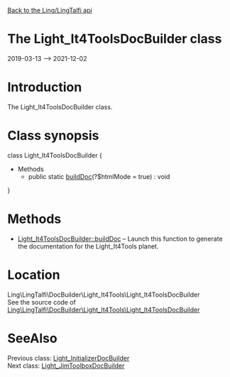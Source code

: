 [Back to the Ling/LingTalfi api](https://github.com/lingtalfi/LingTalfi/blob/master/doc/api/Ling/LingTalfi.md)



The Light_It4ToolsDocBuilder class
================
2019-03-13 --> 2021-12-02






Introduction
============

The Light_It4ToolsDocBuilder class.



Class synopsis
==============


class <span class="pl-k">Light_It4ToolsDocBuilder</span>  {

- Methods
    - public static [buildDoc](https://github.com/lingtalfi/LingTalfi/blob/master/doc/api/Ling/LingTalfi/DocBuilder/Light_It4Tools/Light_It4ToolsDocBuilder/buildDoc.md)(?$htmlMode = true) : void

}






Methods
==============

- [Light_It4ToolsDocBuilder::buildDoc](https://github.com/lingtalfi/LingTalfi/blob/master/doc/api/Ling/LingTalfi/DocBuilder/Light_It4Tools/Light_It4ToolsDocBuilder/buildDoc.md) &ndash; Launch this function to generate the documentation for the Light_It4Tools planet.





Location
=============
Ling\LingTalfi\DocBuilder\Light_It4Tools\Light_It4ToolsDocBuilder<br>
See the source code of [Ling\LingTalfi\DocBuilder\Light_It4Tools\Light_It4ToolsDocBuilder](https://github.com/lingtalfi/LingTalfi/blob/master/DocBuilder/Light_It4Tools/Light_It4ToolsDocBuilder.php)



SeeAlso
==============
Previous class: [Light_InitializerDocBuilder](https://github.com/lingtalfi/LingTalfi/blob/master/doc/api/Ling/LingTalfi/DocBuilder/Light_Initializer/Light_InitializerDocBuilder.md)<br>Next class: [Light_JimToolboxDocBuilder](https://github.com/lingtalfi/LingTalfi/blob/master/doc/api/Ling/LingTalfi/DocBuilder/Light_JimToolbox/Light_JimToolboxDocBuilder.md)<br>
